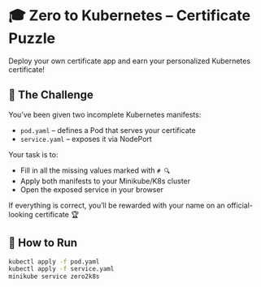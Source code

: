 # 🎓 Zero to Kubernetes – Certificate Puzzle

Deploy your own certificate app and earn your personalized Kubernetes certificate!

## 🧩 The Challenge

You’ve been given two incomplete Kubernetes manifests:

- `pod.yaml` – defines a Pod that serves your certificate
- `service.yaml` – exposes it via NodePort

Your task is to:
- Fill in all the missing values marked with `# 🔍`
- Apply both manifests to your Minikube/K8s cluster
- Open the exposed service in your browser

If everything is correct, you’ll be rewarded with your name on an official-looking certificate 🏆

## 🚀 How to Run

```bash
kubectl apply -f pod.yaml
kubectl apply -f service.yaml
minikube service zero2k8s
